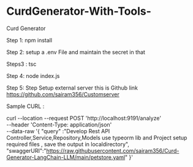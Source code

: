 # CurdGenerator-With-Tools-
Curd Generator 

Step 1: npm install

Step 2: setup a .env File and maintain the secret in  that

Steps3 : tsc

Step 4: node index.js

Step 5: Step Setup external server  this is Github link https://github.com/sairam356/Customserver

Sample CURL :

curl --location --request POST 'http://localhost:9191/analyze' \
--header 'Content-Type: application/json' \
--data-raw '{
    "query" :"Develop  Rest API  Controller,Service,Repository,Models use typeorm lib and Project setup required files ,  save the output in localdirectory",
    "swaggerURI":"https://raw.githubusercontent.com/sairam356/Curd-Generator-LangChain-LLM/main/petstore.yaml"
}'
